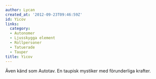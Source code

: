 ```yaml
---
author: Lycan
created_at: '2012-09-23T09:46:59Z'
id: Yicov
links:
  category:
  - Autonomer
  - Ljusskygga element
  - Rollpersoner
  - Tatuerade
  - Tauper
title: Yicov
---
```


Även känd som Autotav. En taupisk mystiker med förunderliga krafter.